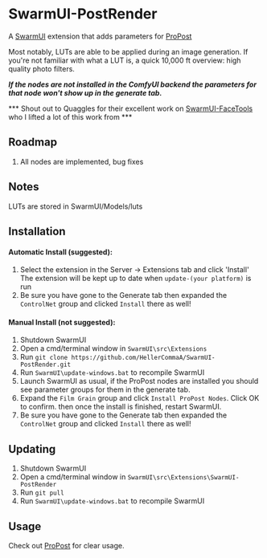 # SwarmUI-PostRender

A [SwarmUI](https://github.com/mcmonkeyprojects/SwarmUI/) extension that adds parameters for [ProPost](https://github.com/digitaljohn/comfyui-propost/)

Most notably, LUTs are able to be applied during an image generation. If you're not familiar with what a LUT is, a quick 10,000 ft overview: high quality photo filters.

***If the nodes are not installed in the ComfyUI backend the parameters for that node won't show up in the generate tab.***

*** Shout out to Quaggles for their excellent work on [SwarmUI-FaceTools](https://github.com/Quaggles/SwarmUI-FaceTools/tree/master) who I lifted a lot of this work from ***

## Roadmap
1. All nodes are implemented, bug fixes

## Notes
LUTs are stored in SwarmUI/Models/luts

## Installation

#### Automatic Install (suggested):
1. Select the extension in the Server -> Extensions tab and click 'Install'
The extension will be kept up to date when `update-(your platform)` is run
2. Be sure you have gone to the Generate tab then expanded the `ControlNet` group and clicked `Install` there as well!

#### Manual Install (not suggested):
1. Shutdown SwarmUI
2. Open a cmd/terminal window in `SwarmUI\src\Extensions`
3. Run `git clone https://github.com/HellerCommaA/SwarmUI-PostRender.git`
4. Run `SwarmUI\update-windows.bat` to recompile SwarmUI
5. Launch SwarmUI as usual, if the ProPost nodes are installed you should see parameter groups for them in the generate tab.
6. Expand the `Film Grain` group and click `Install ProPost Nodes`. Click OK to confirm. then once the install is finished, restart SwarmUI.
7. Be sure you have gone to the Generate tab then expanded the `ControlNet` group and clicked `Install` there as well!

## Updating
1. Shutdown SwarmUI
2. Open a cmd/terminal window in `SwarmUI\src\Extensions\SwarmUI-PostRender`
3. Run `git pull`
4. Run `SwarmUI\update-windows.bat` to recompile SwarmUI

## Usage
Check out [ProPost](https://github.com/digitaljohn/comfyui-propost/) for clear usage.
